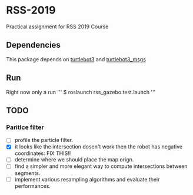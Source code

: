 # RSS-2019
Practical assignment for RSS 2019 Course

## Dependencies

This package depends on [turtlebot3](https://github.com/ROBOTIS-GIT/turtlebot3) and [turtlebot3_msgs](https://github.com/ROBOTIS-GIT/turtlebot3_msgs)

## Run

Right now only a run
      '''
      $ roslaunch rss_gazebo test.launch
      '''


## TODO

### Paritlce filter

 - [ ] profile the particle filter.
 - [x] it looks like the intersection dosen't work then the robot has negative coordinates: FIX THIS!!
 - [ ] determine where we should place the map orign.
 - [ ] find a simpler and more elegant way to compute intersections between segments.
 - [ ] implement various resampling algorithms and evaluate their performances.
